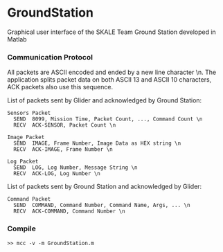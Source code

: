 # GroundStation

Graphical user interface of the SKALE Team Ground Station developed in Matlab

### Communication Protocol

  All packets are ASCII encoded and ended by a new line character \n. The application splits packet data on both ASCII 13 and ASCII 10 characters, ACK packets also use this sequence.
  
  List of packets sent by Glider and acknowledged by Ground Station:
  
    Sensors Packet
      SEND  8099, Mission Time, Packet Count, ..., Command Count \n
      RECV  ACK-SENSOR, Packet Count \n
  
    Image Packet
      SEND  IMAGE, Frame Number, Image Data as HEX string \n
      RECV  ACK-IMAGE, Frame Number \n
  
    Log Packet
      SEND  LOG, Log Number, Message String \n
      RECV  ACK-LOG, Log Number \n
  
  
  List of packets sent by Ground Station and acknowledged by Glider:
  
    Command Packet
      SEND  COMMAND, Command Number, Command Name, Args, ... \n
      RECV  ACK-COMMAND, Command Number \n

### Compile 

    >> mcc -v -m GroundStation.m

